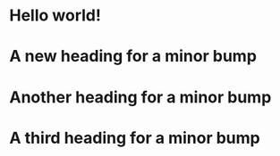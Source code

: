 # Hello world!

# A new heading for a minor bump

# Another heading for a minor bump

# A third heading for a minor bump